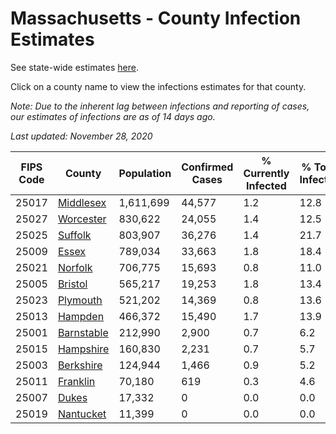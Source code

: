 # Massachusetts - County Infection Estimates

See state-wide estimates [here](/infections/us-ma).

Click on a county name to view the infections estimates for that county.

*Note: Due to the inherent lag between infections and reporting of cases, our estimates of infections are as of 14 days ago.*

*Last updated: November 28, 2020*

|   FIPS Code |                   County |   Population |   Confirmed Cases |   % Currently Infected |   % Total Infected |
|-------------|--------------------------|--------------|-------------------|------------------------|--------------------|
|       25017 |   [Middlesex](middlesex) |    1,611,699 |            44,577 |                    1.2 |               12.8 |
|       25027 |   [Worcester](worcester) |      830,622 |            24,055 |                    1.4 |               12.5 |
|       25025 |       [Suffolk](suffolk) |      803,907 |            36,276 |                    1.4 |               21.7 |
|       25009 |           [Essex](essex) |      789,034 |            33,663 |                    1.8 |               18.4 |
|       25021 |       [Norfolk](norfolk) |      706,775 |            15,693 |                    0.8 |               11.0 |
|       25005 |       [Bristol](bristol) |      565,217 |            19,253 |                    1.8 |               13.4 |
|       25023 |     [Plymouth](plymouth) |      521,202 |            14,369 |                    0.8 |               13.6 |
|       25013 |       [Hampden](hampden) |      466,372 |            15,490 |                    1.7 |               13.9 |
|       25001 | [Barnstable](barnstable) |      212,990 |             2,900 |                    0.7 |                6.2 |
|       25015 |   [Hampshire](hampshire) |      160,830 |             2,231 |                    0.7 |                5.7 |
|       25003 |   [Berkshire](berkshire) |      124,944 |             1,466 |                    0.9 |                5.2 |
|       25011 |     [Franklin](franklin) |       70,180 |               619 |                    0.3 |                4.6 |
|       25007 |           [Dukes](dukes) |       17,332 |                 0 |                    0.0 |                0.0 |
|       25019 |   [Nantucket](nantucket) |       11,399 |                 0 |                    0.0 |                0.0 |